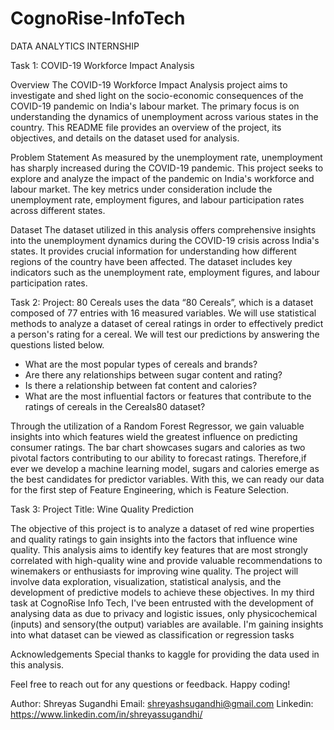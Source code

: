 # CognoRise-InfoTech
DATA ANALYTICS INTERNSHIP

Task 1: COVID-19 Workforce Impact Analysis

Overview
The COVID-19 Workforce Impact Analysis project aims to investigate and shed light on the socio-economic consequences of the COVID-19 pandemic on India's labour market. The primary focus is on understanding the dynamics of unemployment across various states in the country. This README file provides an overview of the project, its objectives, and details on the dataset used for analysis.

Problem Statement
As measured by the unemployment rate, unemployment has sharply increased during the COVID-19 pandemic. This project seeks to explore and analyze the impact of the pandemic on India's workforce and labour market. The key metrics under consideration include the unemployment rate, employment figures, and labour participation rates across different states.

Dataset
The dataset utilized in this analysis offers comprehensive insights into the unemployment dynamics during the COVID-19 crisis across India's states. It provides crucial information for understanding how different regions of the country have been affected. The dataset includes key indicators such as the unemployment rate, employment figures, and labour participation rates.

Task 2: 
Project: 80 Cereals uses the data “80 Cereals”, which is a dataset composed of 77 entries with 16 measured variables. We will use statistical methods to analyze a dataset of cereal ratings in order to effectively predict a person's rating for a cereal. We will test our predictions by answering the questions listed below.
* What are the most popular types of cereals and brands?
* Are there any relationships between sugar content and rating?
* Is there a relationship between fat content and calories?
* What are the most influential factors or features that contribute to the ratings of cereals in the Cereals80 dataset?

Through the utilization of a Random Forest Regressor, we gain valuable insights into which features wield the greatest influence on predicting consumer ratings. The bar chart showcases sugars and calories as two pivotal factors contributing to our ability to forecast ratings. Therefore,if ever we develop a machine learning model, sugars and calories emerge as the best candidates for predictor variables. With this, we can ready our data for the first step of Feature Engineering, which is Feature Selection.

Task 3:
Project Title: Wine Quality Prediction

The objective of this project is to analyze a dataset of red wine properties and quality ratings to gain insights into the factors that influence wine quality. This analysis aims to identify key features that are most strongly correlated with high-quality wine and provide valuable recommendations to winemakers or enthusiasts for improving wine quality. The project will involve data exploration, visualization, statistical analysis, and the development of predictive models to achieve these objectives.
In my third task at CognoRise Info Tech, I've been entrusted with the development of analysing data as due to privacy and logistic issues, only physicochemical (inputs) and sensory(the output) variables are available.
I'm gaining insights into what dataset can be viewed as classification or regression tasks

Acknowledgements
Special thanks to kaggle for providing the data used in this analysis.

Feel free to reach out for any questions or feedback. Happy coding!

Author: Shreyas Sugandhi
Email: shreyashsugandhi@gmail.com
Linkedin: https://www.linkedin.com/in/shreyassugandhi/
